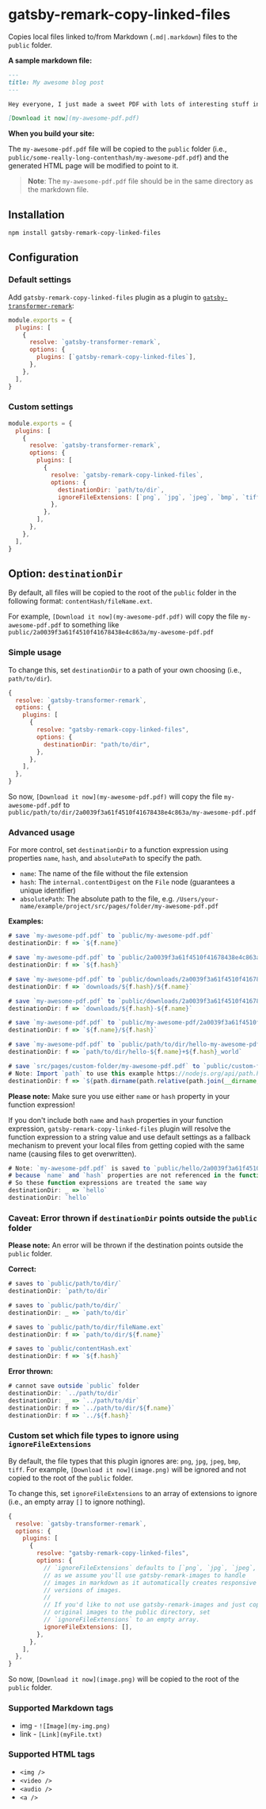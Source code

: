 # gatsby-remark-copy-linked-files

Copies local files linked to/from Markdown (`.md|.markdown`) files to the `public` folder.

**A sample markdown file:**

```markdown
---
title: My awesome blog post
---

Hey everyone, I just made a sweet PDF with lots of interesting stuff in it.

[Download it now](my-awesome-pdf.pdf)
```

**When you build your site:**

The `my-awesome-pdf.pdf` file will be copied to the `public` folder (i.e., `public/some-really-long-contenthash/my-awesome-pdf.pdf`) and the generated HTML page will be modified to point to it.

> **Note**: The `my-awesome-pdf.pdf` file should be in the same directory as the markdown file.

## Installation

```shell
npm install gatsby-remark-copy-linked-files
```

## Configuration

### Default settings

Add `gatsby-remark-copy-linked-files` plugin as a plugin to [`gatsby-transformer-remark`](https://www.gatsbyjs.com/plugins/gatsby-transformer-remark/):

```js:title=gatsby-config.js
module.exports = {
  plugins: [
    {
      resolve: `gatsby-transformer-remark`,
      options: {
        plugins: [`gatsby-remark-copy-linked-files`],
      },
    },
  ],
}
```

### Custom settings

```js:title=gatsby-config.js
module.exports = {
  plugins: [
    {
      resolve: `gatsby-transformer-remark`,
      options: {
        plugins: [
          {
            resolve: `gatsby-remark-copy-linked-files`,
            options: {
              destinationDir: `path/to/dir`,
              ignoreFileExtensions: [`png`, `jpg`, `jpeg`, `bmp`, `tiff`],
            },
          },
        ],
      },
    },
  ],
}
```

## Option: `destinationDir`

By default, all files will be copied to the root of the `public` folder in the following format: `contentHash/fileName.ext`.

For example, `[Download it now](my-awesome-pdf.pdf)` will copy the file `my-awesome-pdf.pdf` to something like `public/2a0039f3a61f4510f41678438e4c863a/my-awesome-pdf.pdf`

### Simple usage

To change this, set `destinationDir` to a path of your own choosing (i.e., `path/to/dir`).

```js:title=gatsby-config.js
{
  resolve: `gatsby-transformer-remark`,
  options: {
    plugins: [
      {
        resolve: "gatsby-remark-copy-linked-files",
        options: {
          destinationDir: "path/to/dir",
        },
      },
    ],
  },
}
```

So now, `[Download it now](my-awesome-pdf.pdf)` will copy the file `my-awesome-pdf.pdf` to `public/path/to/dir/2a0039f3a61f4510f41678438e4c863a/my-awesome-pdf.pdf`

### Advanced usage

For more control, set `destinationDir` to a function expression using properties `name`, `hash`, and `absolutePath` to specify the path.

- `name`: The name of the file without the file extension
- `hash`: The `internal.contentDigest` on the `File` node (guarantees a unique identifier)
- `absolutePath`: The absolute path to the file, e.g. `/Users/your-name/example/project/src/pages/folder/my-awesome-pdf.pdf`

**Examples:**

```js
# save `my-awesome-pdf.pdf` to `public/my-awesome-pdf.pdf`
destinationDir: f => `${f.name}`

# save `my-awesome-pdf.pdf` to `public/2a0039f3a61f4510f41678438e4c863a.pdf`
destinationDir: f => `${f.hash}`

# save `my-awesome-pdf.pdf` to `public/downloads/2a0039f3a61f4510f41678438e4c863a/my-awesome-pdf.pdf`
destinationDir: f => `downloads/${f.hash}/${f.name}`

# save `my-awesome-pdf.pdf` to `public/downloads/2a0039f3a61f4510f41678438e4c863a-my-awesome-pdf.pdf`
destinationDir: f => `downloads/${f.hash}-${f.name}`

# save `my-awesome-pdf.pdf` to `public/my-awesome-pdf/2a0039f3a61f4510f41678438e4c863a.pdf`
destinationDir: f => `${f.name}/${f.hash}`

# save `my-awesome-pdf.pdf` to `public/path/to/dir/hello-my-awesome-pdf+2a0039f3a61f4510f41678438e4c863a_world.pdf`
destinationDir: f => `path/to/dir/hello-${f.name}+${f.hash}_world`

# save `src/pages/custom-folder/my-awesome-pdf.pdf` to `public/custom-folder/my-awesome-pdf.pdf`
# Note: Import `path` to use this example https://nodejs.org/api/path.html
destinationDir: f => `${path.dirname(path.relative(path.join(__dirname, `src`, `pages`), f.absolutePath))}/${f.name}`
```

**Please note:** Make sure you use either `name` or `hash` property in your function expression!

If you don't include both `name` and `hash` properties in your function expression, `gatsby-remark-copy-linked-files` plugin will resolve the function expression to a string value and use default settings as a fallback mechanism to prevent your local files from getting copied with the same name (causing files to get overwritten).

```js
# Note: `my-awesome-pdf.pdf` is saved to `public/hello/2a0039f3a61f4510f41678438e4c863a/my-awesome-pdf.pdf`
# because `name` and `hash` properties are not referenced in the function expression.
# So these function expressions are treated the same way
destinationDir: _ => `hello`
destinationDir: `hello`
```

### Caveat: Error thrown if `destinationDir` points outside the `public` folder

**Please note:** An error will be thrown if the destination points outside the `public` folder.

**Correct:**

```js
# saves to `public/path/to/dir/`
destinationDir: `path/to/dir`

# saves to `public/path/to/dir/`
destinationDir: _ => `path/to/dir`

# saves to `public/path/to/dir/fileName.ext`
destinationDir: f => `path/to/dir/${f.name}`

# saves to `public/contentHash.ext`
destinationDir: f => `${f.hash}`
```

**Error thrown:**

```js
# cannot save outside `public` folder
destinationDir: `../path/to/dir`
destinationDir: _ => `../path/to/dir`
destinationDir: f => `../path/to/dir/${f.name}`
destinationDir: f => `../${f.hash}`
```

### Custom set which file types to ignore using `ignoreFileExtensions`

By default, the file types that this plugin ignores are: `png`, `jpg`, `jpeg`, `bmp`, `tiff`. For example, `[Download it now](image.png)` will be ignored and not copied to the root of the `public` folder.

To change this, set `ignoreFileExtensions` to an array of extensions to ignore (i.e., an empty array `[]` to ignore nothing).

```js:title=gatsby-config.js
{
  resolve: `gatsby-transformer-remark`,
  options: {
    plugins: [
      {
        resolve: "gatsby-remark-copy-linked-files",
        options: {
          // `ignoreFileExtensions` defaults to [`png`, `jpg`, `jpeg`, `bmp`, `tiff`]
          // as we assume you'll use gatsby-remark-images to handle
          // images in markdown as it automatically creates responsive
          // versions of images.
          //
          // If you'd like to not use gatsby-remark-images and just copy your
          // original images to the public directory, set
          // `ignoreFileExtensions` to an empty array.
          ignoreFileExtensions: [],
        },
      },
    ],
  },
}
```

So now, `[Download it now](image.png)` will be copied to the root of the `public` folder.

### Supported Markdown tags

- img - `![Image](my-img.png)`
- link - `[Link](myFile.txt)`

### Supported HTML tags

- `<img />`
- `<video />`
- `<audio />`
- `<a />`
